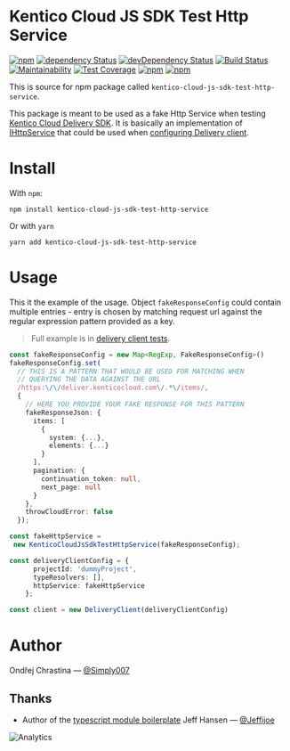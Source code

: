 # Kentico Cloud JS SDK Test Http Service

[![npm](https://img.shields.io/npm/v/kentico-cloud-js-sdk-test-http-service.svg?maxAge=1000)](https://www.npmjs.com/package/kentico-cloud-js-sdk-test-http-service)
[![dependency Status](https://img.shields.io/david/Kentico/kentico-cloud-js-sdk-test-http-service.svg?maxAge=1000)](https://david-dm.org/Kentico/kentico-cloud-js-sdk-test-http-service)
[![devDependency Status](https://img.shields.io/david/dev/Kentico/kentico-cloud-js-sdk-test-http-service.svg?maxAge=1000)](https://david-dm.org/Kentico/kentico-cloud-js-sdk-test-http-service)
[![Build Status](https://img.shields.io/travis/Kentico/kentico-cloud-js-sdk-test-http-service.svg?maxAge=1000)](https://travis-ci.org/Kentico/kentico-cloud-js-sdk-test-http-service)
[![Maintainability](https://api.codeclimate.com/v1/badges/f22cad469cc8779c2583/maintainability)](https://codeclimate.com/github/Kentico/kentico-cloud-js-sdk-test-http-service/maintainability)
[![Test Coverage](https://api.codeclimate.com/v1/badges/f22cad469cc8779c2583/test_coverage)](https://codeclimate.com/github/Kentico/kentico-cloud-js-sdk-test-http-service/test_coverage)
[![npm](https://img.shields.io/npm/dt/kentico-cloud-js-sdk-test-http-service.svg?maxAge=1000)](https://www.npmjs.com/package/kentico-cloud-js-sdk-test-http-service)
[![npm](https://img.shields.io/npm/l/kentico-cloud-js-sdk-test-http-service.svg?maxAge=1000)](kentico-cloud-js-sdk-test-http-service)


This is source for npm package called `kentico-cloud-js-sdk-test-http-service`.

This package is meant to be used as a fake Http Service when testing [Kentico Cloud Delivery SDK](https://github.com/Kentico/kentico-cloud-js/tree/master/packages/delivery). It is basically an implementation of [IHttpService](https://github.com/Kentico/kentico-cloud-js/blob/master/packages/core/lib/http/ihttp.service.ts) that could be used when [configuring Delivery client](https://github.com/Kentico/kentico-cloud-js/blob/master/packages/delivery/DOCS.md#client-configuration).

# Install

With `npm`:

```
npm install kentico-cloud-js-sdk-test-http-service
```

Or with `yarn`

```
yarn add kentico-cloud-js-sdk-test-http-service
```

# Usage

This it the example of the usage. Object `fakeResponseConfig` could contain multiple entries - entry is chosen by matching request url against the regular expression pattern provided as a key.

> Full example is in [delivery client tests](/src/__tests__/delivery-client.test.ts). 

```typescript
const fakeResponseConfig = new Map<RegExp, FakeResponseConfig>()
fakeResponseConfig.set(
  // THIS IS A PATTERN THAT WOULD BE USED FOR MATCHING WHEN 
  // QUERYING THE DATA AGAINST THE URL
  /https:\/\/deliver.kenticocloud.com\/.*\/items/,  
  {
    // HERE YOU PROVIDE YOUR FAKE RESPONSE FOR THIS PATTERN
    fakeResponseJson: { 
      items: [
        {
          system: {...},
          elements: {...}
        }
      ],
      pagination: {
        continuation_token: null,
        next_page: null
      }
    },
    throwCloudError: false
  });

const fakeHttpService = 
 new KenticoCloudJsSdkTestHttpService(fakeResponseConfig);

const deliveryClientConfig = {
      projectId: 'dummyProject',
      typeResolvers: [],
      httpService: fakeHttpService
    };

const client = new DeliveryClient(deliveryClientConfig)
```

# Author

Ondřej Chrastina — [@Simply007](https://twitter.com/Simply007)

## Thanks

- Author of the [typescript module boilerplate](https://github.com/jeffijoe/ts-module-boilerplate) Jeff Hansen — [@Jeffijoe](https://twitter.com/Jeffijoe)

![Analytics](https://kentico-ga-beacon.azurewebsites.net/api/UA-69014260-4/Kentico/kentico-cloud-js-sdk-test-http-service?pixel)
